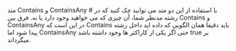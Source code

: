 متد Contains و ContainsAny #
با استفاده از این دو متد می توانید چک کنید که در رشته مدنظر شما، آن چیزی که می خواهید وجود دارد یا نه. فرق بین Contains و ContainsAny در این است که Contains باید دقیقا همان الگویی که داده اید داخل رشته پیدا شود اما ContainsAny حتی اگر یکی از کاراکتر ها وجود داشته باشد true بر میگرداند.

